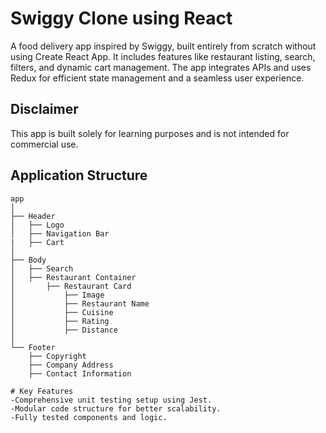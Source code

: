 # Swiggy Clone using React  
A food delivery app inspired by Swiggy, built entirely from scratch without using Create React App. It includes features like restaurant listing, search, filters, and dynamic cart management. The app integrates APIs and uses Redux for efficient state management and a seamless user experience.

## Disclaimer  
This app is built solely for learning purposes and is not intended for commercial use.  

## Application Structure

```plaintext
app
│
├── Header
│   ├── Logo
│   ├── Navigation Bar
|   ├── Cart
│
├── Body
│   ├── Search
│   ├── Restaurant Container
│       ├── Restaurant Card
│           ├── Image
│           ├── Restaurant Name
│           ├── Cuisine
│           ├── Rating
│           ├── Distance
│
└── Footer
    ├── Copyright 
    ├── Company Address
    ├── Contact Information

# Key Features
-Comprehensive unit testing setup using Jest.
-Modular code structure for better scalability.
-Fully tested components and logic.
